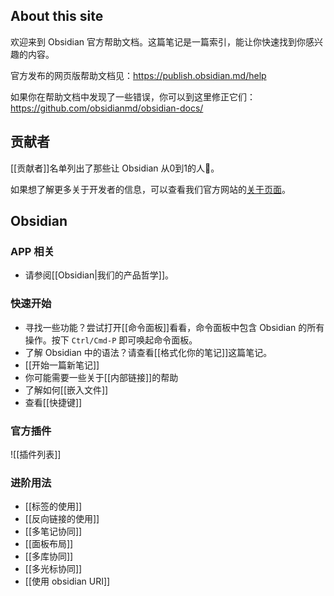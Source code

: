## About this site

欢迎来到 Obsidian 官方帮助文档。这篇笔记是一篇索引，能让你快速找到你感兴趣的内容。

官方发布的网页版帮助文档见：https://publish.obsidian.md/help

如果你在帮助文档中发现了一些错误，你可以到这里修正它们：https://github.com/obsidianmd/obsidian-docs/

## 贡献者

[[贡献者]]名单列出了那些让 Obsidian 从0到1的人💜。

如果想了解更多关于开发者的信息，可以查看我们官方网站的[关于页面](https://obsidian.md/about)。

## Obsidian

### APP 相关

- 请参阅[[Obsidian|我们的产品哲学]]。

### 快速开始

- 寻找一些功能？尝试打开[[命令面板]]看看，命令面板中包含 Obsidian 的所有操作。按下 `Ctrl/Cmd-P` 即可唤起命令面板。
- 了解 Obsidian 中的语法？请查看[[格式化你的笔记]]这篇笔记。
- [[开始一篇新笔记]]
- 你可能需要一些关于[[内部链接]]的帮助
- 了解如何[[嵌入文件]]
- 查看[[快捷键]]

### 官方插件

![[插件列表]]

### 进阶用法

- [[标签的使用]]
- [[反向链接的使用]]
- [[多笔记协同]]
- [[面板布局]]
- [[多库协同]]
- [[多光标协同]]
- [[使用 obsidian URI]]